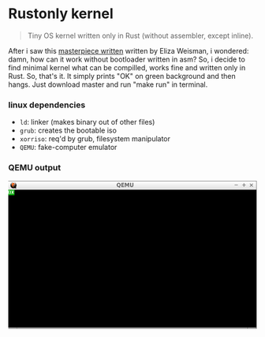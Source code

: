 # Rustonly kernel

> Tiny OS kernel written only in Rust (without assembler, except inline). 

After i saw this [masterpiece written](https://github.com/hawkw/sos-kernel) written by Eliza Weisman, i wondered: damn, how can it work without bootloader written in asm? So, i decide to find minimal kernel what can be compilled, works fine and written only in Rust. So, that's it. It simply prints "OK" on green background and then hangs. Just download master and run "make run" in terminal.

### linux dependencies
- `ld`: linker (makes binary out of other files)
- `grub`: creates the bootable iso
- `xorriso`: req'd by grub, filesystem manipulator
- `QEMU`: fake-computer emulator

### QEMU output
![alt tag](https://github.com/xeqlol/rustonly-kernel/blob/master/qemu.png)
